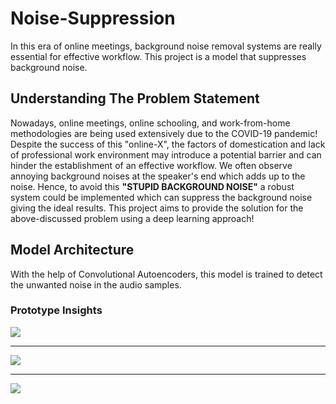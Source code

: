 # Noise-Suppression
In this era of online meetings, background noise removal systems are really essential for effective workflow. This project is a model that suppresses background noise.

## Understanding The Problem Statement
Nowadays, online meetings, online schooling, and work-from-home methodologies are being used extensively due to the COVID-19 pandemic! Despite the success of this "online-X", the factors of domestication and lack of professional work environment may introduce a potential barrier and can hinder the establishment of an effective workflow. We often observe annoying background noises at the speaker's end which adds up to the noise. Hence, to avoid this **"STUPID BACKGROUND NOISE"** a robust system could be implemented which can suppress the background noise giving the ideal results. This project aims to provide the solution for the above-discussed problem using a deep learning approach!

## Model Architecture
With the help of Convolutional Autoencoders, this model is trained to detect the unwanted noise in the audio samples.

### Prototype Insights

<img src="1.png">

---

<img src="2.png">

---

<img src="3.png">
